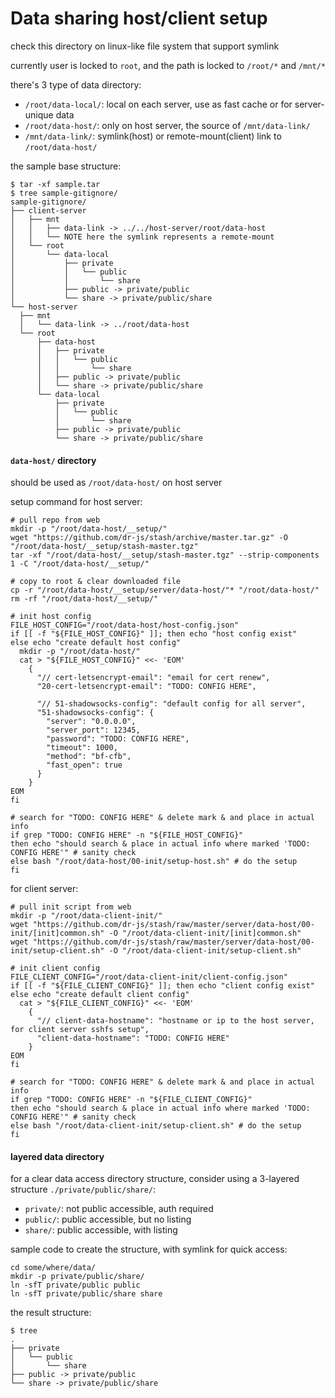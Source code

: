# Data sharing host/client setup

check this directory on linux-like file system that support symlink

currently user is locked to `root`, and the path is locked to `/root/*` and `/mnt/*`

there's 3 type of data directory:
- `/root/data-local/`: local on each server, use as fast cache or for server-unique data 
- `/root/data-host/`: only on host server, the source of `/mnt/data-link/`
- `/mnt/data-link/`: symlink(host) or remote-mount(client) link to `/root/data-host/`

the sample base structure:
```
$ tar -xf sample.tar
$ tree sample-gitignore/
sample-gitignore/
├── client-server
│   ├── mnt
│   │   ├── data-link -> ../../host-server/root/data-host
│   │   └── NOTE here the symlink represents a remote-mount
│   └── root
│       └── data-local
│           ├── private
│           │   └── public
│           │       └── share
│           ├── public -> private/public
│           └── share -> private/public/share
└── host-server
  ├── mnt
  │   └── data-link -> ../root/data-host
  └── root
      ├── data-host
      │   ├── private
      │   │   └── public
      │   │       └── share
      │   ├── public -> private/public
      │   └── share -> private/public/share
      └── data-local
          ├── private
          │   └── public
          │       └── share
          ├── public -> private/public
          └── share -> private/public/share
```

#### `data-host/` directory

should be used as `/root/data-host/` on host server

setup command for host server:
```shell script
# pull repo from web
mkdir -p "/root/data-host/__setup/"
wget "https://github.com/dr-js/stash/archive/master.tar.gz" -O "/root/data-host/__setup/stash-master.tgz"
tar -xf "/root/data-host/__setup/stash-master.tgz" --strip-components 1 -C "/root/data-host/__setup/"

# copy to root & clear downloaded file
cp -r "/root/data-host/__setup/server/data-host/"* "/root/data-host/"
rm -rf "/root/data-host/__setup/"

# init host config
FILE_HOST_CONFIG="/root/data-host/host-config.json"
if [[ -f "${FILE_HOST_CONFIG}" ]]; then echo "host config exist"
else echo "create default host config"
  mkdir -p "/root/data-host/"
  cat > "${FILE_HOST_CONFIG}" <<- 'EOM'
    {
      "// cert-letsencrypt-email": "email for cert renew",
      "20-cert-letsencrypt-email": "TODO: CONFIG HERE",
    
      "// 51-shadowsocks-config": "default config for all server",
      "51-shadowsocks-config": {
        "server": "0.0.0.0",
        "server_port": 12345,
        "password": "TODO: CONFIG HERE",
        "timeout": 1000,
        "method": "bf-cfb",
        "fast_open": true
      }
    }
EOM
fi

# search for "TODO: CONFIG HERE" & delete mark & and place in actual info
if grep "TODO: CONFIG HERE" -n "${FILE_HOST_CONFIG}"
then echo "should search & place in actual info where marked 'TODO: CONFIG HERE'" # sanity check
else bash "/root/data-host/00-init/setup-host.sh" # do the setup
fi
```

for client server:
```shell script
# pull init script from web
mkdir -p "/root/data-client-init/"
wget "https://github.com/dr-js/stash/raw/master/server/data-host/00-init/[init]common.sh" -O "/root/data-client-init/[init]common.sh"
wget "https://github.com/dr-js/stash/raw/master/server/data-host/00-init/setup-client.sh" -O "/root/data-client-init/setup-client.sh"

# init client config
FILE_CLIENT_CONFIG="/root/data-client-init/client-config.json"
if [[ -f "${FILE_CLIENT_CONFIG}" ]]; then echo "client config exist"
else echo "create default client config"
  cat > "${FILE_CLIENT_CONFIG}" <<- 'EOM'
    {
      "// client-data-hostname": "hostname or ip to the host server, for client server sshfs setup",
      "client-data-hostname": "TODO: CONFIG HERE"
    }
EOM
fi

# search for "TODO: CONFIG HERE" & delete mark & and place in actual info
if grep "TODO: CONFIG HERE" -n "${FILE_CLIENT_CONFIG}"
then echo "should search & place in actual info where marked 'TODO: CONFIG HERE'" # sanity check
else bash "/root/data-client-init/setup-client.sh" # do the setup
fi
```

#### layered data directory

for a clear data access directory structure, consider using a 3-layered structure `./private/public/share/`:
- `private/`: not public accessible, auth required
- `public/`: public accessible, but no listing
- `share/`: public accessible, with listing

sample code to create the structure, with symlink for quick access: 
```shell script
cd some/where/data/
mkdir -p private/public/share/
ln -sfT private/public public
ln -sfT private/public/share share
```

the result structure:
```
$ tree
.
├── private
│   └── public
│       └── share
├── public -> private/public
└── share -> private/public/share
```
